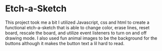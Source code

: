 # Etch-a-Sketch

This project took me a bit I utilized Javascript, css and html to create a functional etch-a-sketch that is able to change color, erase lines, reset board, rescale the board, and utilize event listeners to turn on and off drawing mode.
I also used fun animal images to be the background for the buttons although it makes the button text a lil hard to read.
